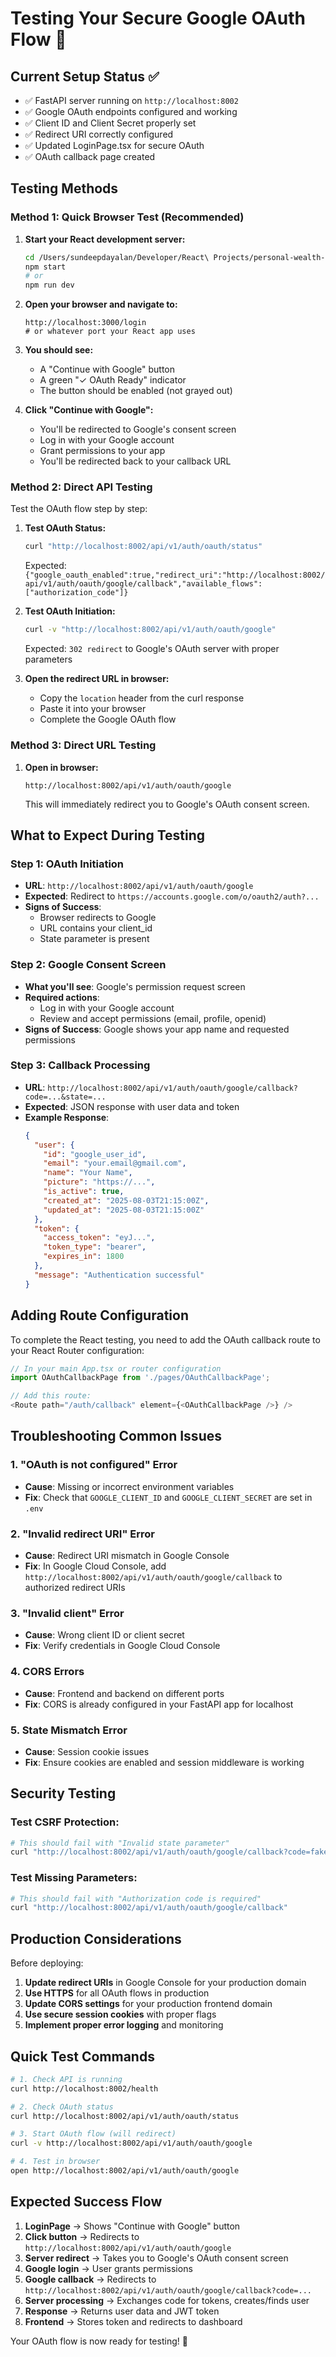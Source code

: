 # Testing Your Secure Google OAuth Flow 🧪

## Current Setup Status ✅
- ✅ FastAPI server running on `http://localhost:8002`
- ✅ Google OAuth endpoints configured and working
- ✅ Client ID and Client Secret properly set
- ✅ Redirect URI correctly configured
- ✅ Updated LoginPage.tsx for secure OAuth
- ✅ OAuth callback page created

## Testing Methods

### Method 1: Quick Browser Test (Recommended)

1. **Start your React development server:**
   ```bash
   cd /Users/sundeepdayalan/Developer/React\ Projects/personal-wealth-management/react-app
   npm start
   # or
   npm run dev
   ```

2. **Open your browser and navigate to:**
   ```
   http://localhost:3000/login
   # or whatever port your React app uses
   ```

3. **You should see:**
   - A "Continue with Google" button
   - A green "✓ OAuth Ready" indicator
   - The button should be enabled (not grayed out)

4. **Click "Continue with Google":**
   - You'll be redirected to Google's consent screen
   - Log in with your Google account
   - Grant permissions to your app
   - You'll be redirected back to your callback URL

### Method 2: Direct API Testing

Test the OAuth flow step by step:

1. **Test OAuth Status:**
   ```bash
   curl "http://localhost:8002/api/v1/auth/oauth/status"
   ```
   Expected: `{"google_oauth_enabled":true,"redirect_uri":"http://localhost:8002/api/v1/auth/oauth/google/callback","available_flows":["authorization_code"]}`

2. **Test OAuth Initiation:**
   ```bash
   curl -v "http://localhost:8002/api/v1/auth/oauth/google"
   ```
   Expected: `302 redirect` to Google's OAuth server with proper parameters

3. **Open the redirect URL in browser:**
   - Copy the `location` header from the curl response
   - Paste it into your browser
   - Complete the Google OAuth flow

### Method 3: Direct URL Testing

1. **Open in browser:**
   ```
   http://localhost:8002/api/v1/auth/oauth/google
   ```
   This will immediately redirect you to Google's OAuth consent screen.

## What to Expect During Testing

### Step 1: OAuth Initiation
- **URL**: `http://localhost:8002/api/v1/auth/oauth/google`
- **Expected**: Redirect to `https://accounts.google.com/o/oauth2/auth?...`
- **Signs of Success**: 
  - Browser redirects to Google
  - URL contains your client_id
  - State parameter is present

### Step 2: Google Consent Screen
- **What you'll see**: Google's permission request screen
- **Required actions**: 
  - Log in with your Google account
  - Review and accept permissions (email, profile, openid)
- **Signs of Success**: Google shows your app name and requested permissions

### Step 3: Callback Processing
- **URL**: `http://localhost:8002/api/v1/auth/oauth/google/callback?code=...&state=...`
- **Expected**: JSON response with user data and token
- **Example Response**:
  ```json
  {
    "user": {
      "id": "google_user_id",
      "email": "your.email@gmail.com",
      "name": "Your Name",
      "picture": "https://...",
      "is_active": true,
      "created_at": "2025-08-03T21:15:00Z",
      "updated_at": "2025-08-03T21:15:00Z"
    },
    "token": {
      "access_token": "eyJ...",
      "token_type": "bearer",
      "expires_in": 1800
    },
    "message": "Authentication successful"
  }
  ```

## Adding Route Configuration

To complete the React testing, you need to add the OAuth callback route to your React Router configuration:

```typescript
// In your main App.tsx or router configuration
import OAuthCallbackPage from './pages/OAuthCallbackPage';

// Add this route:
<Route path="/auth/callback" element={<OAuthCallbackPage />} />
```

## Troubleshooting Common Issues

### 1. "OAuth is not configured" Error
- **Cause**: Missing or incorrect environment variables
- **Fix**: Check that `GOOGLE_CLIENT_ID` and `GOOGLE_CLIENT_SECRET` are set in `.env`

### 2. "Invalid redirect URI" Error
- **Cause**: Redirect URI mismatch in Google Console
- **Fix**: In Google Cloud Console, add `http://localhost:8002/api/v1/auth/oauth/google/callback` to authorized redirect URIs

### 3. "Invalid client" Error
- **Cause**: Wrong client ID or client secret
- **Fix**: Verify credentials in Google Cloud Console

### 4. CORS Errors
- **Cause**: Frontend and backend on different ports
- **Fix**: CORS is already configured in your FastAPI app for localhost

### 5. State Mismatch Error
- **Cause**: Session cookie issues
- **Fix**: Ensure cookies are enabled and session middleware is working

## Security Testing

### Test CSRF Protection:
```bash
# This should fail with "Invalid state parameter"
curl "http://localhost:8002/api/v1/auth/oauth/google/callback?code=fake&state=wrong"
```

### Test Missing Parameters:
```bash
# This should fail with "Authorization code is required"
curl "http://localhost:8002/api/v1/auth/oauth/google/callback"
```

## Production Considerations

Before deploying:

1. **Update redirect URIs** in Google Console for your production domain
2. **Use HTTPS** for all OAuth flows in production
3. **Update CORS settings** for your production frontend domain
4. **Use secure session cookies** with proper flags
5. **Implement proper error logging** and monitoring

## Quick Test Commands

```bash
# 1. Check API is running
curl http://localhost:8002/health

# 2. Check OAuth status
curl http://localhost:8002/api/v1/auth/oauth/status

# 3. Start OAuth flow (will redirect)
curl -v http://localhost:8002/api/v1/auth/oauth/google

# 4. Test in browser
open http://localhost:8002/api/v1/auth/oauth/google
```

## Expected Success Flow

1. **LoginPage** → Shows "Continue with Google" button
2. **Click button** → Redirects to `http://localhost:8002/api/v1/auth/oauth/google`
3. **Server redirect** → Takes you to Google's OAuth consent screen
4. **Google login** → User grants permissions
5. **Google callback** → Redirects to `http://localhost:8002/api/v1/auth/oauth/google/callback?code=...`
6. **Server processing** → Exchanges code for tokens, creates/finds user
7. **Response** → Returns user data and JWT token
8. **Frontend** → Stores token and redirects to dashboard

Your OAuth flow is now ready for testing! 🚀
